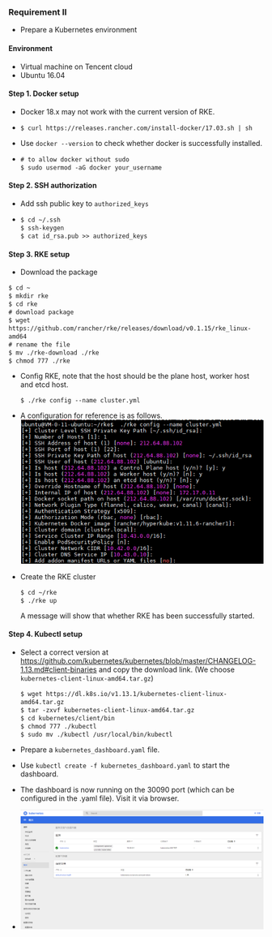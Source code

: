 ### Requirement II

- Prepare a Kubernetes environment

#### Environment 

- Virtual machine on Tencent cloud
- Ubuntu 16.04

#### Step 1. Docker setup

- Docker 18.x may not work with the current version of RKE.

- ```shell
  $ curl https://releases.rancher.com/install-docker/17.03.sh | sh
  ```

- Use `docker --version` to check whether docker is successfully installed.

- ```shell
  # to allow docker without sudo 
  $ sudo usermod -aG docker your_username
  ```

#### Step 2. SSH authorization

- Add ssh public key to `authorized_keys` 

- ```shell
  $ cd ~/.ssh
  $ ssh-keygen
  $ cat id_rsa.pub >> authorized_keys
  ```

#### Step 3. RKE setup

- Download the package

```shell
$ cd ~
$ mkdir rke
$ cd rke
# download package
$ wget https://github.com/rancher/rke/releases/download/v0.1.15/rke_linux-amd64
# rename the file
$ mv ./rke-download ./rke
$ chmod 777 ./rke
```

- Config RKE, note that the host should be the plane host, worker host and etcd host.

  ```shell
  $ ./rke config --name cluster.yml 
  ```

- A configuration for reference is as follows.![config](./image/config.png)

- Create the RKE cluster

  ```shell
  $ cd ~/rke
  $ ./rke up
  ```

  A message will show that whether RKE has been successfully started.

#### Step 4. Kubectl setup

- Select a correct version at https://github.com/kubernetes/kubernetes/blob/master/CHANGELOG-1.13.md#client-binaries and copy the download link. (We choose `kubernetes-client-linux-amd64.tar.gz`)

  ```shell
  $ wget https://dl.k8s.io/v1.13.1/kubernetes-client-linux-amd64.tar.gz
  $ tar -zxvf kubernetes-client-linux-amd64.tar.gz
  $ cd kubernetes/client/bin
  $ chmod 777 ./kubectl
  $ sudo mv ./kubectl /usr/local/bin/kubectl
  ```

- Prepare a `kubernetes_dashboard.yaml` file.

- Use `kubectl create -f kubernetes_dashboard.yaml` to start the dashboard.

- The dashboard is now running on the 30090 port (which can be configured in the .yaml file). Visit it via browser.

- ![dashboard](./image/dashboard.png)

